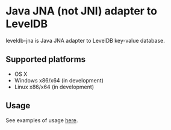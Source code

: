 # Java JNA (not JNI) adapter to LevelDB

leveldb-jna is Java JNA adapter to LevelDB key-value database.

## Supported platforms

* OS X
* Windows x86/x64 (in development)
* Linux x86/x64 (in development)

## Usage

See examples of usage [here](USAGE.md).